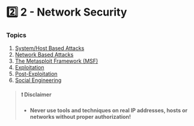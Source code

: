 # 2️⃣ 2 - Network Security

### Topics

1. [System/Host Based Attacks](2.1/)
2. [Network Based Attacks](../../readme/network-security/2.1-1/)
3. [The Metasploit Framework (MSF)](2.3/)
4. [Exploitation](2.4.md)
5. [Post-Exploitation](2.3/post-exploitation.md)
6. [Social Engineering](../../readme/network-security/2.4-2.md)

> #### ❗ Disclaimer
>
> * **Never use tools and techniques on real IP addresses, hosts or networks without proper authorization!**
